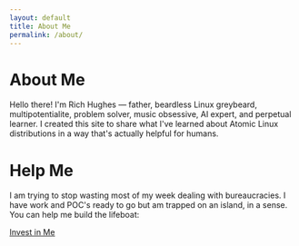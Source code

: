 ```yaml
---
layout: default
title: About Me
permalink: /about/
---
```


# About Me

Hello there! I'm Rich Hughes — father, beardless Linux greybeard, multipotentialite, problem solver, music obsessive, AI expert, and perpetual learner. I created this site to share what I've learned about Atomic Linux distributions in a way that's actually helpful for humans.

# Help Me

I am trying to stop wasting most of my week dealing with bureaucracies. I have work and POC's ready to go but am trapped on an island, in a sense. You can help me build the lifeboat:

[Invest in Me](https://fnd.us/12WBZ1?ref=sh_0E0Gz7)
